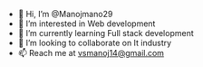 - 👋 Hi, I’m @Manojmano29
- 👀 I’m interested in Web development
- 🌱 I’m currently learning Full stack development
- 💞️ I’m looking to collaborate on It industry
- 📫 Reach me at vsmanoj14@gmail.com

<!---
Manojmano29/Manojmano29 is a ✨ special ✨ repository because its `README.md` (this file) appears on your GitHub profile.
You can click the Preview link to take a look at your changes.
--->
